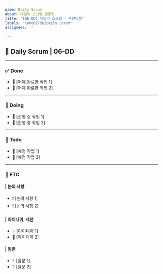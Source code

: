 ```yaml
---
name: Daily Scrum
about: 데일리 스크럼 템플릿
title: "[06-DD] 데일리 스크럼 - 본인이름"
labels: "\U0001F5D3️Daily Scrum"
assignees: ''

---
```


## 📅 Daily Scrum | 06-DD

---

### ✅ **Done**
<!-- 어제 완료한 작업을 구체적으로 작성해주세요 / 복사용 이모지: 🎯 -->
- 🎯 [어제 완료한 작업 1]
- 🎯 [어제 완료한 작업 2]

---

### 🚧 **Doing**
<!-- 현재 작업 중인 항목 (진행률 중간이라도 작성 가능) / 복사용 이모지: 🔧 -->
- 🔧 [진행 중 작업 1]
- 🔧 [진행 중 작업 2]

---

### 📝 **Todo**
<!-- 오늘 예정된 작업, 또는 다음으로 계획된 작업 / 복사용 이모지: 📌 -->
- 📌 [예정 작업 1]
- 📌 [예정 작업 2]

---

### 💬 **ETC**
<!-- ETC 이하의 부분에 해당하는 부분이 없으면 자유롭게 지워주셔도 좋습니다. -->

#### | 논의 사항
<!-- 논의가 필요한 기술적/기획적 주제들. 이슈 번호도 함께 작성하면 좋아요  / 복사용 이모지: ❗ -->
- ❗ [논의 사항 1]
- ❗ [논의 사항 2]

#### | 아이디어, 제안
<!-- 자유로운 제안사항, 개선 아이디어 등 / 복사용 이모지: 💡, 🔦 -->
- 💡 [아이디어 1]
- 🔦 [아이디어 2]

#### | 질문
<!-- 다른 팀원에게 묻고 싶은 점, 명확하지 않은 점 / 복사용 이모지: ❔ -->
- ❔ [질문 1]
- ❔ [질문 2]
